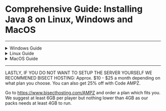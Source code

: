 # Comprehensive Guide: Installing Java 8 on Linux, Windows and MacOS
-----------------------------------

<details>
  <summary>Windows Guide</summary>

# Installing Java 8 64bit on Windows
Before you can start your Modded Minecraft server, ensure that Java 8 is installed. Follow the steps below:
1. Download the recommended version of [Java 8 64bit](https://javadl.oracle.com/webapps/download/AutoDL?BundleId=248242_ce59cff5c23f4e2eaf4e778a117d4c5b).
2. Follow the on-screen instructions provided by the installer. Review the installation settings and make any necessary changes. Typically, the default installation settings work fine for most users.
3. Once the download is complete, locate the downloaded file and double-click on it to open the installer.
4. Navigate back to the server file folder and double-click on the "forge-X.XX.X-XX.XX.XX-installer.jar" file. Please note that the X.XX.XX.XX placeholder should be replaced with the specific version of Forge included in the server files.
5. Once the installer is complete head back to the server folder and Execute the "run.bat" file to initiate the server loading process. However, it will halt the first time, requiring your agreement to the End-User License Agreement (EULA). Provide your consent to the EULA (this can be found in the root of your server) and then restart the server for it to continue running smoothly.

</details>

<details>
  <summary>Linux Guide</summary>

## Installing OpenJDK on Linux 

For Debian-based Distros (Ubuntu, Pop Os, Linux Mint, etc.), open your terminal and execute the following command:<br>
`sudo apt install openjdk8-jdk -y`

For Arch-based Distros (Manjaro, ArcoLinux, EndeavourOS, etc.), open your terminal and execute the following command:<br>
`sudo pacman -S jre8-openjdk-headless jre8-openjdk jdk8-openjdk openjdk8-doc openjdk8-src`

2. Once you have successfully installed Java 17 on your Linux distribution, you can proceed by running the following command inside the root of your server folder in a terminal:<br>
`bash ./run.sh` 
3. IIf you encounter any issues while running the command, it is likely because the .sh file does not have executable permissions. To resolve this, you can enable the .sh file to be executable by executing the following command:<br>
`chmod +x run.sh`
4. This will grant the necessary permissions to the run.sh file, allowing you to run it without any issues. Please ensure that you have a terminal application available on your system to execute these commands.

</details>

<details>
  <summary>MacOS Guide</summary>

## Installing OpenJDK on macOS
To install OpenJDK on macOS, you can follow these steps:
1. Visit the Oracle website to download the Java Development Kit (JDK) 8 for macOS. You can access the download page at this link: [Java SE Development Kit 8 Downloads](https://www.oracle.com/java/technologies/javase-jdk8-downloads.html).
2. On the download page, accept the license agreement and choose the appropriate JDK 8 version for macOS.
3. Once the download is complete, locate the downloaded file (usually a DMG file) and double-click on it to open the installer.
4. Follow the on-screen instructions provided by the installer. Review the installation settings and make any necessary changes. Typically, the default installation settings work fine for most users.
5. The installer will copy the JDK files to the specified location on your macOS system.
6. After the installation is complete, open Terminal on your macOS system. You can find Terminal in the Applications > Utilities folder.
7. In the Terminal window, type the following command to verify the JDK installation:<br>
`java -version`
8. If Java 8 is successfully installed, the command will display the version information for JDK 8.

If you are a Mac user and would like to contribute to improving this section, we encourage you to reach out to LabsZero on our Discord. As the guide's author does not personally use MacOS, there is a possibility that the instructions provided may not be perfect for that platform. Your input and expertise would be greatly appreciated in refining the guide for Mac users.

</details>

-----------------------------------

LASTLY, IF YOU DO NOT WANT TO SETUP THE SERVER YOURSELF WE RECOMMENED BISECT HOSTING:
Approx. $10 - $25 a month depending on what plan you choose. You can also get 25% off with Code AMPZ.

Go to https://www.bisecthosting.com/AMPZ and order a plan which fits you. We suggest at least 6GB per player but nothing lower than 4GB as our packs needs at least 4GB to run.

